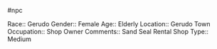#npc 

Race:: Gerudo
Gender:: Female
Age:: Elderly
Location:: Gerudo Town
Occupation:: Shop Owner
Comments:: Sand Seal Rental Shop
Type:: Medium
